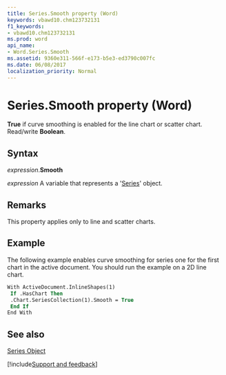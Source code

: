 ```yaml
---
title: Series.Smooth property (Word)
keywords: vbawd10.chm123732131
f1_keywords:
- vbawd10.chm123732131
ms.prod: word
api_name:
- Word.Series.Smooth
ms.assetid: 9360e311-566f-e173-b5e3-ed3790c007fc
ms.date: 06/08/2017
localization_priority: Normal
---
```



# Series.Smooth property (Word)

 **True** if curve smoothing is enabled for the line chart or scatter chart. Read/write **Boolean**.


## Syntax

_expression_.**Smooth**

 _expression_ A variable that represents a '[Series](Word.Series.md)' object.


## Remarks

This property applies only to line and scatter charts. 


## Example

The following example enables curve smoothing for series one for the first chart in the active document. You should run the example on a 2D line chart.


```vb
With ActiveDocument.InlineShapes(1) 
 If .HasChart Then 
 .Chart.SeriesCollection(1).Smooth = True 
 End If 
End With
```


## See also


[Series Object](Word.Series.md)

[!include[Support and feedback](~/includes/feedback-boilerplate.md)]